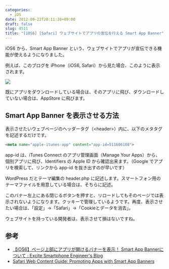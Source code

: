 ```yaml
---
categories:
  - iOS
date: 2012-09-22T20:11:28+09:00
draft: false
slug: 4511
title: "[iOS6] [Safari] ウェブサイトでアプリの宣伝を行える Smart App Banner"
---
```


iOS6 から、Smart App Banner という、ウェブサイトでアプリが宣伝できる機能が使えるようになりました。

例えば、このブログを iPhone（iOS6, Safari）から見た場合、このように表示されます。

![](/images/2012/09/4511_1.png)

既にアプリをダウンロードしている場合は、そのアプリに飛び、ダウンロードしていない場合は、AppStore に飛びます。

## Smart App Banner を表示させる方法

表示させたいウェブページのヘッダータグ（&lt;header>）内に、以下のメタタグを記述するだけです。

```html
<meta name="apple-itunes-app" content="app-id=511606108">
```

app-id は、iTunes Connect のアプリ管理画面（Manage Your Apps）から、個別アプリに飛び、Identifiers の Apple ID から確認出来ます。（Google でアプリを検索して、リンクから app-id を抜き出すのが早いです）

WordPress だとテーマ編集の header.php に記述します。スマートフォン用のテーマファイルを用意している場合は、そちらに記述。

このバナー左上にある閉じるボタンを押すと、リロードしてもそのページでは表示されないようになります。クッキーで管理しているようです。再度、表示させたい場合は、「設定」→「Safari」→「Cookieとデータを消去」。

ウェブサイトを持っている開発者は、表示させて損はないですね。

## 参考

* [【iOS6】ページ上部にアプリが開けるバナーを表示！ Smart App Bannerについて : Excite Smartphone Engineer's Blog](http://blog.excite.co.jp/spdev/18870453/)
* [Safari Web Content Guide: Promoting Apps with Smart App Banners](https://developer.apple.com/library/safari/#documentation/AppleApplications/Reference/SafariWebContent/PromotingAppswithAppBanners/PromotingAppswithAppBanners.html)

